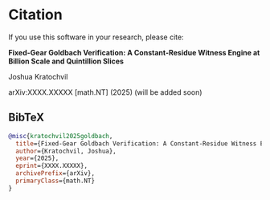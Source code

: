 # Citation

If you use this software in your research, please cite:

**Fixed-Gear Goldbach Verification: A Constant-Residue Witness Engine at Billion Scale and Quintillion Slices**

Joshua Kratochvil

arXiv:XXXX.XXXXX [math.NT] (2025) (will be added soon)

## BibTeX
```bibtex
@misc{kratochvil2025goldbach,
  title={Fixed-Gear Goldbach Verification: A Constant-Residue Witness Engine at Billion Scale and Quintillion Slices},
  author={Kratochvil, Joshua},
  year={2025},
  eprint={XXXX.XXXXX},
  archivePrefix={arXiv},
  primaryClass={math.NT}
}
